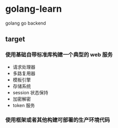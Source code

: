 # golang-learn

golang go backend

## target

### 使用基础自带标准库构建一个典型的 web 服务

- 请求处理器
- 多路复用器
- 模板引擎
- 存储系统
- session 状态保持
- 加密解密
- token 服务

### 使用框架或者其他构建可部署的生产环境代码
